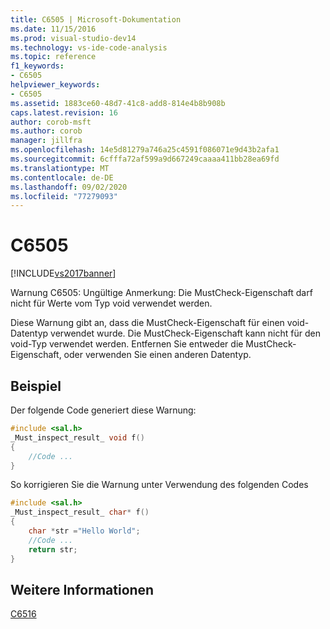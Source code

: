 ```yaml
---
title: C6505 | Microsoft-Dokumentation
ms.date: 11/15/2016
ms.prod: visual-studio-dev14
ms.technology: vs-ide-code-analysis
ms.topic: reference
f1_keywords:
- C6505
helpviewer_keywords:
- C6505
ms.assetid: 1883ce60-48d7-41c8-add8-814e4b8b908b
caps.latest.revision: 16
author: corob-msft
ms.author: corob
manager: jillfra
ms.openlocfilehash: 14e5d81279a746a25c4591f086071e9d43b2afa1
ms.sourcegitcommit: 6cfffa72af599a9d667249caaaa411bb28ea69fd
ms.translationtype: MT
ms.contentlocale: de-DE
ms.lasthandoff: 09/02/2020
ms.locfileid: "77279093"
---
```

# <a name="c6505"></a>C6505
[!INCLUDE[vs2017banner](../includes/vs2017banner.md)]

Warnung C6505: Ungültige Anmerkung: Die MustCheck-Eigenschaft darf nicht für Werte vom Typ void verwendet werden.  
  
 Diese Warnung gibt an, dass die MustCheck-Eigenschaft für einen void-Datentyp verwendet wurde. Die MustCheck-Eigenschaft kann nicht für den void-Typ verwendet werden. Entfernen Sie entweder die MustCheck-Eigenschaft, oder verwenden Sie einen anderen Datentyp.  
  
## <a name="example"></a>Beispiel  
 Der folgende Code generiert diese Warnung:  
  
```cpp  
#include <sal.h>  
_Must_inspect_result_ void f()  
{  
    //Code ...  
}  
```  
  
 So korrigieren Sie die Warnung unter Verwendung des folgenden Codes  
  
```cpp  
#include <sal.h>  
_Must_inspect_result_ char* f()  
{  
    char *str ="Hello World";  
    //Code ...  
    return str;  
}  
```  
  
## <a name="see-also"></a>Weitere Informationen  
 [C6516](../code-quality/c6516.md)
